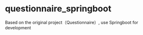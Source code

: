 # questionnaire_springboot
Based on the original project（Questionnaire）, use Springboot for development
